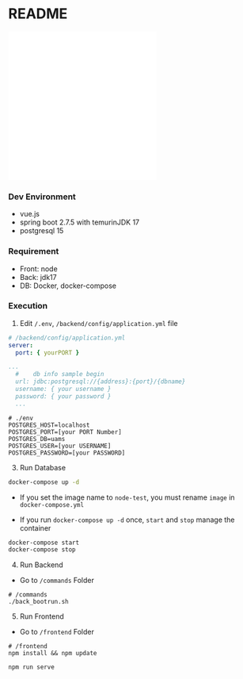 # README

![Backend README](/README/BACKEND_README.md)
![Frontend README](/README/FRONTEND_README.md)

### Dev Environment

- vue.js
- spring boot 2.7.5 with temurinJDK 17
- postgresql 15

### Requirement

- Front: node
- Back: jdk17
- DB: Docker, docker-compose

### Execution

1. Edit `/.env`, `/backend/config/application.yml` file

```yaml
# /backend/config/application.yml
server:
  port: { yourPORT }

...
  #    db info sample begin
  url: jdbc:postgresql://{address}:{port}/{dbname}
  username: { your username }
  password: { your password }
  ...
```

```
# ./env
POSTGRES_HOST=localhost
POSTGRES_PORT=[your PORT Number]
POSTGRES_DB=uams
POSTGRES_USER=[your USERNAME]
POSTGRES_PASSWORD=[your PASSWORD]
```

3. Run Database

```bash
docker-compose up -d
```

- If you set the image name to `node-test`, you must rename `image` in `docker-compose.yml`

- If you run `docker-compose up -d` once, `start` and `stop` manage the container

```bash
docker-compose start
docker-compose stop
```

4. Run Backend

- Go to `/commands` Folder

```
# /commands
./back_bootrun.sh
```

5. Run Frontend

- Go to `/frontend` Folder

```
# /frontend
npm install && npm update

npm run serve
```
